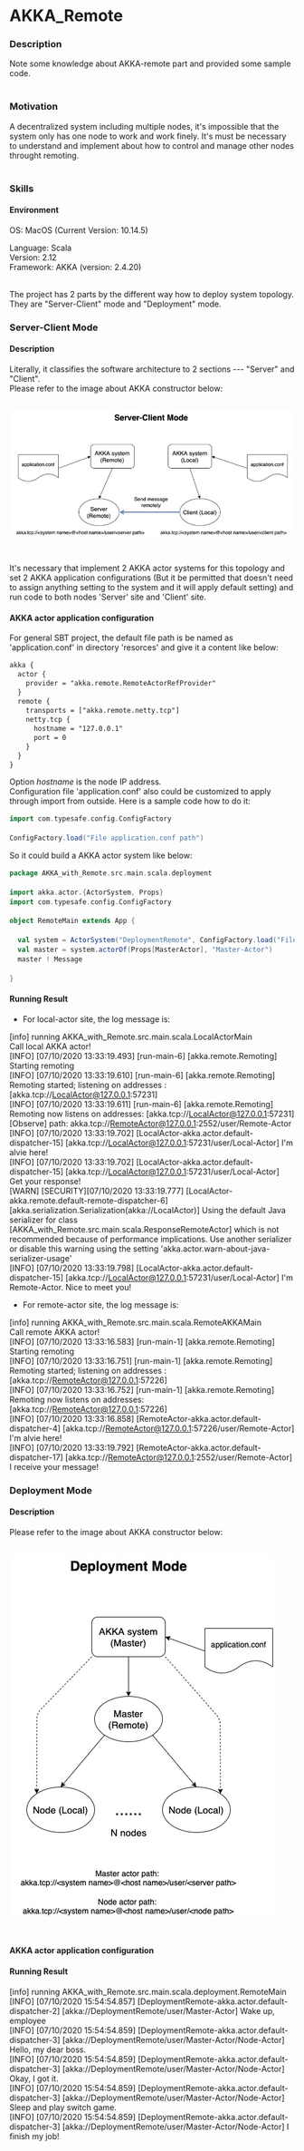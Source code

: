 # AKKA_Remote

### Description
Note some knowledge about AKKA-remote part and provided some sample code. <br>
<br>

### Motivation
A decentralized system including multiple nodes, it's impossible that the system only has one node to work and work finely. It's must be necessary to understand and implement about how to control and manage other nodes throught remoting. <br>
<br>

### Skills

#### Environment
OS: MacOS (Current Version: 10.14.5)

Language: Scala <br>
Version: 2.12 <br>
Framework: AKKA (version: 2.4.20) <br>
<br>

The project has 2 parts by the different way how to deploy system topology. They are "Server-Client" mode and "Deployment" mode.

### Server-Client Mode

#### Description 
Literally, it classifies the software architecture to 2 sections --- "Server" and "Client". <br>
Please refer to the image about AKKA constructor below: <br>
<br>
 
![](https://github.com/Chisanan232/AKKA_Remote/raw/master/docs/imgs/AKKA_Remote_Diagram-AKKA_Remote_with_Server-Client_mode.jpg)
 
<br>

It's necessary that implement 2 AKKA actor systems for this topology and set 2 AKKA application configurations (But it be permitted that doesn't need to assign anything setting to the system and it will apply default setting) and run code to both nodes 'Server' site and 'Client' site. <br>


#### AKKA actor application configuration
For general SBT project, the default file path is be named as 'application.conf' in directory 'resorces' and give it a content like below: <br>

    akka {
      actor {
        provider = "akka.remote.RemoteActorRefProvider"
      }
      remote {
        transports = ["akka.remote.netty.tcp"]
        netty.tcp {
          hostname = "127.0.0.1"
          port = 0
        }
      }
    }

Option *hostname* is the node IP address. <br>
Configuration file 'application.conf' also could be customized to apply through import from outside. Here is a sample code how to do it: <br>

```scala
import com.typesafe.config.ConfigFactory

ConfigFactory.load("File application.conf path")
```

So it could build a AKKA actor system like below: <br>

```scala
package AKKA_with_Remote.src.main.scala.deployment

import akka.actor.{ActorSystem, Props}
import com.typesafe.config.ConfigFactory

object RemoteMain extends App {

  val system = ActorSystem("DeploymentRemote", ConfigFactory.load("File application.conf path"))
  val master = system.actorOf(Props[MasterActor], "Master-Actor")
  master ! Message

}
```

#### Running Result

* For local-actor site, the log message is:

[info] running AKKA_with_Remote.src.main.scala.LocalActorMain <br>
Call local AKKA actor! <br>
[INFO] [07/10/2020 13:33:19.493] [run-main-6] [akka.remote.Remoting] Starting remoting <br>
[INFO] [07/10/2020 13:33:19.610] [run-main-6] [akka.remote.Remoting] Remoting started; listening on addresses :[akka.tcp://LocalActor@127.0.0.1:57231] <br>
[INFO] [07/10/2020 13:33:19.611] [run-main-6] [akka.remote.Remoting] Remoting now listens on addresses: [akka.tcp://LocalActor@127.0.0.1:57231] <br>
[Observe] path: akka.tcp://RemoteActor@127.0.0.1:2552/user/Remote-Actor <br>
[INFO] [07/10/2020 13:33:19.702] [LocalActor-akka.actor.default-dispatcher-15] [akka.tcp://LocalActor@127.0.0.1:57231/user/Local-Actor] I'm alvie here! <br>
[INFO] [07/10/2020 13:33:19.702] [LocalActor-akka.actor.default-dispatcher-15] [akka.tcp://LocalActor@127.0.0.1:57231/user/Local-Actor] Get your response! <br>
[WARN] [SECURITY][07/10/2020 13:33:19.777] [LocalActor-akka.remote.default-remote-dispatcher-6] [akka.serialization.Serialization(akka://LocalActor)] Using the default Java serializer for class [AKKA_with_Remote.src.main.scala.ResponseRemoteActor] which is not recommended because of performance implications. Use another serializer or disable this warning using the setting 'akka.actor.warn-about-java-serializer-usage' <br>
[INFO] [07/10/2020 13:33:19.798] [LocalActor-akka.actor.default-dispatcher-15] [akka.tcp://LocalActor@127.0.0.1:57231/user/Local-Actor] I'm Remote-Actor. Nice to meet you! <br>


* For remote-actor site, the log message is: <br>

[info] running AKKA_with_Remote.src.main.scala.RemoteAKKAMain <br>
Call remote AKKA actor! <br>
[INFO] [07/10/2020 13:33:16.583] [run-main-1] [akka.remote.Remoting] Starting remoting <br>
[INFO] [07/10/2020 13:33:16.751] [run-main-1] [akka.remote.Remoting] Remoting started; listening on addresses :[akka.tcp://RemoteActor@127.0.0.1:57226] <br>
[INFO] [07/10/2020 13:33:16.752] [run-main-1] [akka.remote.Remoting] Remoting now listens on addresses: [akka.tcp://RemoteActor@127.0.0.1:57226] <br>
[INFO] [07/10/2020 13:33:16.858] [RemoteActor-akka.actor.default-dispatcher-4] [akka.tcp://RemoteActor@127.0.0.1:57226/user/Remote-Actor] I'm alvie here! <br>
[INFO] [07/10/2020 13:33:19.792] [RemoteActor-akka.actor.default-dispatcher-17] [akka.tcp://RemoteActor@127.0.0.1:2552/user/Remote-Actor] I receive your message! <br>



### Deployment Mode

#### Description 
Please refer to the image about AKKA constructor below: <br>
<br>
 
![](https://github.com/Chisanan232/AKKA_Remote/raw/master/docs/imgs/AKKA_Remote_Diagram-AKKA_Remote_with_Deployment_mode.jpg)
 
<br>


#### AKKA actor application configuration


#### Running Result

[info] running AKKA_with_Remote.src.main.scala.deployment.RemoteMain <br>
[INFO] [07/10/2020 15:54:54.857] [DeploymentRemote-akka.actor.default-dispatcher-2] [akka://DeploymentRemote/user/Master-Actor] Wake up, employee <br>
[INFO] [07/10/2020 15:54:54.859] [DeploymentRemote-akka.actor.default-dispatcher-3] [akka://DeploymentRemote/user/Master-Actor/Node-Actor] Hello, my dear boss. <br>
[INFO] [07/10/2020 15:54:54.859] [DeploymentRemote-akka.actor.default-dispatcher-3] [akka://DeploymentRemote/user/Master-Actor/Node-Actor] Okay, I got it. <br>
[INFO] [07/10/2020 15:54:54.859] [DeploymentRemote-akka.actor.default-dispatcher-3] [akka://DeploymentRemote/user/Master-Actor/Node-Actor] Sleep and play switch game. <br>
[INFO] [07/10/2020 15:54:54.859] [DeploymentRemote-akka.actor.default-dispatcher-3] [akka://DeploymentRemote/user/Master-Actor/Node-Actor] I finish my job! <br>



